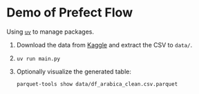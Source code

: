 # Demo of Prefect Flow

Using [`uv`](https://docs.astral.sh/uv/guides/integration/docker/#installing-uv) to manage packages.

1. Download the data from [Kaggle](https://www.kaggle.com/datasets/fatihb/coffee-quality-data-cqi?resource=download) and extract the CSV to `data/`.
2. `uv run main.py`
3. Optionally visualize the generated table:

   `parquet-tools show data/df_arabica_clean.csv.parquet`

